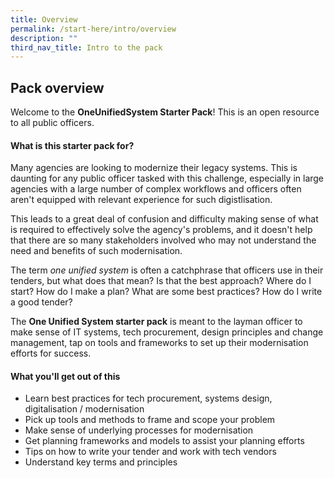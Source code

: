 ```yaml
---
title: Overview
permalink: /start-here/intro/overview
description: ""
third_nav_title: Intro to the pack
---
```


## Pack overview

Welcome to the **OneUnifiedSystem Starter Pack**! This is an open resource to all public officers.

#### What is this starter pack for?

Many agencies are looking to modernize their legacy systems. This is daunting for any public officer tasked with this challenge, especially in large agencies with a large number of complex workflows and officers often aren't equipped with relevant experience for such digistlisation.

This leads to a great deal of confusion and difficulty making sense of what is required to effectively solve the agency's problems, and it doesn't help that there are so many stakeholders involved who may not understand the need and benefits of such modernisation.

The term _one unified system_ is often a catchphrase that officers use in their tenders, but what does that mean? Is that the best approach? Where do I start? How do I make a plan? What are some best practices? How do I write a good tender?

The **One Unified System starter pack** is meant to the layman officer to make sense of IT systems, tech procurement, design principles and change management, tap on tools and frameworks to set up their modernisation efforts for success.

#### What you'll get out of this

- Learn best practices for tech procurement, systems design, digitalisation / modernisation
- Pick up tools and methods to frame and scope your problem
- Make sense of underlying processes for modernisation
- Get planning frameworks and models to assist your planning efforts
- Tips on how to write your tender and work with tech vendors
- Understand key terms and principles
